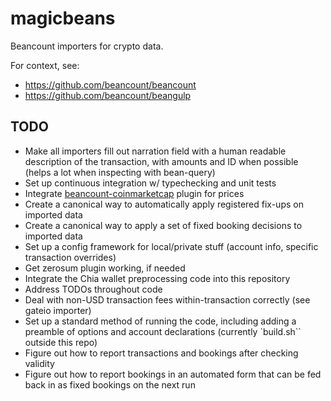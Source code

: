 # magicbeans
Beancount importers for crypto data.

For context, see:
- https://github.com/beancount/beancount
- https://github.com/beancount/beangulp

## TODO
- Make all importers fill out narration field with a human readable description of the transaction, with amounts and ID when possible (helps a lot when inspecting with bean-query)
- Set up continuous integration w/ typechecking and unit tests
- Integrate [beancount-coinmarketcap](https://github.com/aamerabbas/beancount-coinmarketcap) plugin for prices
- Create a canonical way to automatically apply registered fix-ups on imported data
- Create a canonical way to apply a set of fixed booking decisions to imported data
- Set up a config framework for local/private stuff (account info, specific transaction overrides)
- Get zerosum plugin working, if needed
- Integrate the Chia wallet preprocessing code into this repository
- Address TODOs throughout code
- Deal with non-USD transaction fees within-transaction correctly (see gateio importer)
- Set up a standard method of running the code, including adding a preamble of options and account declarations (currently `build.sh`` outside this repo)
- Figure out how to report transactions and bookings after checking validity
- Figure out how to report bookings in an automated form that can be fed back in as fixed bookings on the next run